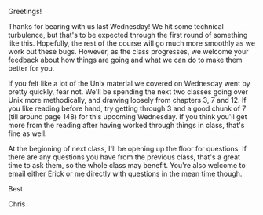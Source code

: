 
Greetings!

Thanks for bearing with us last Wednesday!  We hit some technical turbulence, but that's to be expected through the first round of something like this.  Hopefully, the rest of the course will go much more smoothly as we work out these bugs.  However, as the class progresses, we welcome your feedback about how things are going and what we can do to make them better for you.

If you felt like a lot of the Unix material we covered on Wednesday went by pretty quickly, fear not.  We'll be spending the next two classes going over Unix more methodically, and drawing loosely from chapters 3, 7 and 12.  If you like reading before hand, try getting through 3 and a good chunk of 7 (till around page 148) for this upcoming Wednesday.  If you think you'll get more from the reading after having worked through things in class, that's fine as well.

At the beginning of next class, I'll be opening up the floor for questions.  If there are any questions you have from the previous class, that's a great time to ask them, so the whole class may benefit.  You're also welcome to email either Erick or me directly with questions in the mean time though.


Best

Chris

